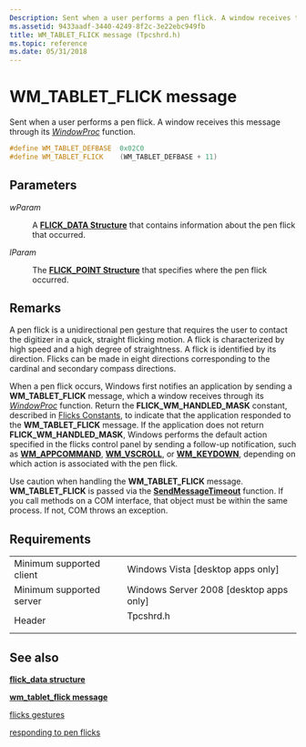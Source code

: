 ```yaml
---
Description: Sent when a user performs a pen flick. A window receives this message through its WindowProc function.
ms.assetid: 9433aadf-3440-4249-8f2c-3e22ebc949fb
title: WM_TABLET_FLICK message (Tpcshrd.h)
ms.topic: reference
ms.date: 05/31/2018
---
```


# WM\_TABLET\_FLICK message

Sent when a user performs a pen flick. A window receives this message through its [*WindowProc*](https://msdn.microsoft.com/en-us/library/ms633573(v=VS.85).aspx) function.


```C++
#define WM_TABLET_DEFBASE  0x02C0
#define WM_TABLET_FLICK    (WM_TABLET_DEFBASE + 11)     
```



## Parameters

<dl> <dt>

*wParam* 
</dt> <dd>

A [**FLICK\_DATA Structure**](/windows/desktop/api/tabflicks/ns-tabflicks-flick_data) that contains information about the pen flick that occurred.

</dd> <dt>

*lParam* 
</dt> <dd>

The [**FLICK\_POINT Structure**](/windows/desktop/api/tabflicks/ns-tabflicks-flick_point) that specifies where the pen flick occurred.

</dd> </dl>

## Remarks

A pen flick is a unidirectional pen gesture that requires the user to contact the digitizer in a quick, straight flicking motion. A flick is characterized by high speed and a high degree of straightness. A flick is identified by its direction. Flicks can be made in eight directions corresponding to the cardinal and secondary compass directions.

When a pen flick occurs, Windows first notifies an application by sending a **WM\_TABLET\_FLICK** message, which a window receives through its [*WindowProc*](https://msdn.microsoft.com/en-us/library/ms633573(v=VS.85).aspx) function. Return the **FLICK\_WM\_HANDLED\_MASK** constant, described in [Flicks Constants](flicks-constants.md), to indicate that the application responded to the **WM\_TABLET\_FLICK** message. If the application does not return **FLICK\_WM\_HANDLED\_MASK**, Windows performs the default action specified in the flicks control panel by sending a follow-up notification, such as [**WM\_APPCOMMAND**](https://msdn.microsoft.com/en-us/library/ms646275(v=VS.85).aspx), [**WM\_VSCROLL**](https://msdn.microsoft.com/en-us/library/Bb787577(v=VS.85).aspx), or [**WM\_KEYDOWN**](https://msdn.microsoft.com/en-us/library/ms646280(v=VS.85).aspx), depending on which action is associated with the pen flick.

Use caution when handling the **WM\_TABLET\_FLICK** message. **WM\_TABLET\_FLICK** is passed via the [**SendMessageTimeout**](https://msdn.microsoft.com/en-us/library/ms644952(v=VS.85).aspx) function. If you call methods on a COM interface, that object must be within the same process. If not, COM throws an exception.

## Requirements



|                                     |                                                                                      |
|-------------------------------------|--------------------------------------------------------------------------------------|
| Minimum supported client<br/> | Windows Vista \[desktop apps only\]<br/>                                       |
| Minimum supported server<br/> | Windows Server 2008 \[desktop apps only\]<br/>                                 |
| Header<br/>                   | <dl> <dt>Tpcshrd.h</dt> </dl> |



## See also

<dl> <dt>

[**flick\_data structure**](/windows/desktop/api/tabflicks/ns-tabflicks-flick_data)
</dt> <dt>

[**wm\_tablet\_flick message**](wm-tablet-flick-message.md)
</dt> <dt>

[flicks gestures](flicks-gestures.md)
</dt> <dt>

[responding to pen flicks](https://msdn.microsoft.com/en-us/library/ms703447(v=VS.85).aspx)
</dt> </dl>

 

 




